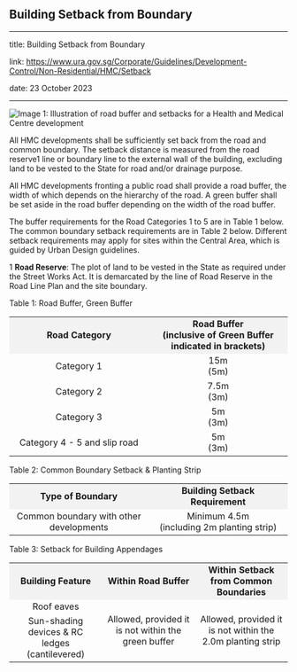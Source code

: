 ## Building Setback from Boundary
---
title: Building Setback from Boundary

link: https://www.ura.gov.sg/Corporate/Guidelines/Development-Control/Non-Residential/HMC/Setback

date: 23 October 2023

---


![Image 1: Illustration of road buffer and setbacks for a Health and Medical Centre development](https://www.ura.gov.sg/-/media/Corporate/Guidelines/Development-control/Others/HMC02_Road_Buffer_Setbacks.jpg?h=100%25&w=100%25)



All HMC developments shall be sufficiently set back from the road and common boundary. The setback distance is measured from the road reserve1 line or boundary line to the external wall of the building, excluding land to be vested to the State for road and/or drainage purpose.

All HMC developments fronting a public road shall provide a road buffer, the width of which depends on the hierarchy of the road. A green buffer shall be set aside in the road buffer depending on the width of the road buffer.

The buffer requirements for the Road Categories 1 to 5 are in Table 1 below. The common boundary setback requirements are in Table 2 below. Different setback requirements may apply for sites within the Central Area, which is guided by Urban Design guidelines.

1 **Road Reserve**: The plot of land to be vested in the State as required under the Street Works Act. It is demarcated by the line of Road Reserve in the Road Line Plan and the site boundary.

Table 1: Road Buffer, Green Buffer

<table><tbody><tr><td style="width: 50%; text-align: center; vertical-align: middle; background-color: #f2f2f2;"><strong>Road Category</strong></td><td style="width: 50%; text-align: center; vertical-align: middle; background-color: #f2f2f2;"><strong>Road Buffer<br>(inclusive of Green Buffer indicated in brackets)</strong></td></tr><tr><td style="text-align: center; vertical-align: middle;">Category 1</td><td style="text-align: center; vertical-align: middle;">15m<br>(5m)</td></tr><tr><td style="text-align: center; vertical-align: middle;">Category 2</td><td style="text-align: center; vertical-align: middle;">7.5m<br>(3m)</td></tr><tr><td style="text-align: center; vertical-align: middle;">Category 3</td><td style="text-align: center; vertical-align: middle;">5m<br>(3m)</td></tr><tr><td style="text-align: center; vertical-align: middle;"> Category 4 - 5 and slip road</td><td style="text-align: center; vertical-align: middle;">5m<br>(3m)</td></tr></tbody></table>

Table 2: Common Boundary Setback & Planting Strip

<table><tbody><tr><td style="width: 50%; text-align: center; background-color: #f2f2f2;"><strong>Type of Boundary</strong></td><td style="width: 50%; text-align: center; background-color: #f2f2f2;"><strong>Building Setback Requirement<br></strong></td></tr><tr><td style="text-align: center;">Common boundary with other developments</td><td style="text-align: center;">Minimum 4.5m<br>(including 2m planting strip)</td></tr></tbody></table>

Table 3: Setback for Building Appendages

<table><tbody><tr><td style="background-color: #f2f2f2; width: 33%; text-align: center;"><strong>Building Feature</strong></td><td style="background-color: #f2f2f2; width: 33%; text-align: center;"><strong>Within Road Buffer</strong></td><td style="background-color: #f2f2f2; width: 33%; text-align: center;"><strong>Within Setback from Common Boundaries</strong></td></tr><tr><td style="text-align: center;">Roof eaves</td><td rowspan="2" style="text-align: center;">Allowed, provided it is not within the green buffer</td><td rowspan="2" style="text-align: center;">Allowed, provided it is not within the 2.0m planting strip</td></tr><tr><td style="text-align: center;">Sun-shading devices &amp; RC ledges (cantilevered)</td></tr></tbody></table>



